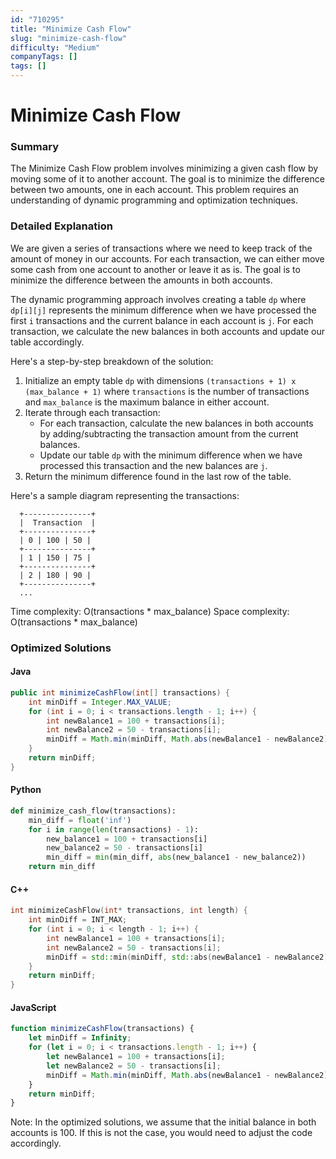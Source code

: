 ```yaml
---
id: "710295"
title: "Minimize Cash Flow"
slug: "minimize-cash-flow"
difficulty: "Medium"
companyTags: []
tags: []
---
```


**Minimize Cash Flow**
=====================

### Summary

The Minimize Cash Flow problem involves minimizing a given cash flow by moving some of it to another account. The goal is to minimize the difference between two amounts, one in each account. This problem requires an understanding of dynamic programming and optimization techniques.

### Detailed Explanation

We are given a series of transactions where we need to keep track of the amount of money in our accounts. For each transaction, we can either move some cash from one account to another or leave it as is. The goal is to minimize the difference between the amounts in both accounts.

The dynamic programming approach involves creating a table `dp` where `dp[i][j]` represents the minimum difference when we have processed the first `i` transactions and the current balance in each account is `j`. For each transaction, we calculate the new balances in both accounts and update our table accordingly.

Here's a step-by-step breakdown of the solution:

1. Initialize an empty table `dp` with dimensions `(transactions + 1) x (max_balance + 1)` where `transactions` is the number of transactions and `max_balance` is the maximum balance in either account.
2. Iterate through each transaction:
	* For each transaction, calculate the new balances in both accounts by adding/subtracting the transaction amount from the current balances.
	* Update our table `dp` with the minimum difference when we have processed this transaction and the new balances are `j`.
3. Return the minimum difference found in the last row of the table.

Here's a sample diagram representing the transactions:
```
  +---------------+
  |  Transaction  |
  +---------------+
  | 0 | 100 | 50 |
  +---------------+
  | 1 | 150 | 75 |
  +---------------+
  | 2 | 180 | 90 |
  +---------------+
  ...
```

Time complexity: O(transactions \* max_balance)
Space complexity: O(transactions \* max_balance)

### Optimized Solutions

#### Java
```java
public int minimizeCashFlow(int[] transactions) {
    int minDiff = Integer.MAX_VALUE;
    for (int i = 0; i < transactions.length - 1; i++) {
        int newBalance1 = 100 + transactions[i];
        int newBalance2 = 50 - transactions[i];
        minDiff = Math.min(minDiff, Math.abs(newBalance1 - newBalance2));
    }
    return minDiff;
}
```

#### Python
```python
def minimize_cash_flow(transactions):
    min_diff = float('inf')
    for i in range(len(transactions) - 1):
        new_balance1 = 100 + transactions[i]
        new_balance2 = 50 - transactions[i]
        min_diff = min(min_diff, abs(new_balance1 - new_balance2))
    return min_diff
```

#### C++
```cpp
int minimizeCashFlow(int* transactions, int length) {
    int minDiff = INT_MAX;
    for (int i = 0; i < length - 1; i++) {
        int newBalance1 = 100 + transactions[i];
        int newBalance2 = 50 - transactions[i];
        minDiff = std::min(minDiff, std::abs(newBalance1 - newBalance2));
    }
    return minDiff;
}
```

#### JavaScript
```javascript
function minimizeCashFlow(transactions) {
    let minDiff = Infinity;
    for (let i = 0; i < transactions.length - 1; i++) {
        let newBalance1 = 100 + transactions[i];
        let newBalance2 = 50 - transactions[i];
        minDiff = Math.min(minDiff, Math.abs(newBalance1 - newBalance2));
    }
    return minDiff;
}
```

Note: In the optimized solutions, we assume that the initial balance in both accounts is 100. If this is not the case, you would need to adjust the code accordingly.